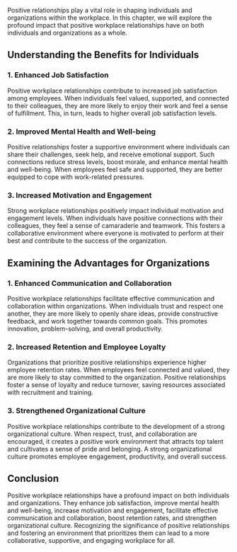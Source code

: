 
Positive relationships play a vital role in shaping individuals and organizations within the workplace. In this chapter, we will explore the profound impact that positive workplace relationships have on both individuals and organizations as a whole.

Understanding the Benefits for Individuals
------------------------------------------

### 1. Enhanced Job Satisfaction

Positive workplace relationships contribute to increased job satisfaction among employees. When individuals feel valued, supported, and connected to their colleagues, they are more likely to enjoy their work and feel a sense of fulfillment. This, in turn, leads to higher overall job satisfaction levels.

### 2. Improved Mental Health and Well-being

Positive relationships foster a supportive environment where individuals can share their challenges, seek help, and receive emotional support. Such connections reduce stress levels, boost morale, and enhance mental health and well-being. When employees feel safe and supported, they are better equipped to cope with work-related pressures.

### 3. Increased Motivation and Engagement

Strong workplace relationships positively impact individual motivation and engagement levels. When individuals have positive connections with their colleagues, they feel a sense of camaraderie and teamwork. This fosters a collaborative environment where everyone is motivated to perform at their best and contribute to the success of the organization.

Examining the Advantages for Organizations
------------------------------------------

### 1. Enhanced Communication and Collaboration

Positive workplace relationships facilitate effective communication and collaboration within organizations. When individuals trust and respect one another, they are more likely to openly share ideas, provide constructive feedback, and work together towards common goals. This promotes innovation, problem-solving, and overall productivity.

### 2. Increased Retention and Employee Loyalty

Organizations that prioritize positive relationships experience higher employee retention rates. When employees feel connected and valued, they are more likely to stay committed to the organization. Positive relationships foster a sense of loyalty and reduce turnover, saving resources associated with recruitment and training.

### 3. Strengthened Organizational Culture

Positive workplace relationships contribute to the development of a strong organizational culture. When respect, trust, and collaboration are encouraged, it creates a positive work environment that attracts top talent and cultivates a sense of pride and belonging. A strong organizational culture promotes employee engagement, productivity, and overall success.

Conclusion
----------

Positive workplace relationships have a profound impact on both individuals and organizations. They enhance job satisfaction, improve mental health and well-being, increase motivation and engagement, facilitate effective communication and collaboration, boost retention rates, and strengthen organizational culture. Recognizing the significance of positive relationships and fostering an environment that prioritizes them can lead to a more collaborative, supportive, and engaging workplace for all.
